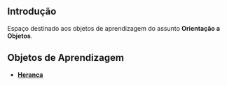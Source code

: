 ## Introdução
Espaço destinado aos objetos de aprendizagem do assunto **Orientação a Objetos**.

## Objetos de Aprendizagem

* **[Herança](https://github.com/LEDS/leds_ensina_a_ensinar/blob/master/Orientacao_a_Objetos/Heranca/Modelagem_e_Criacao_de_Objetos/readme.MD)** 
